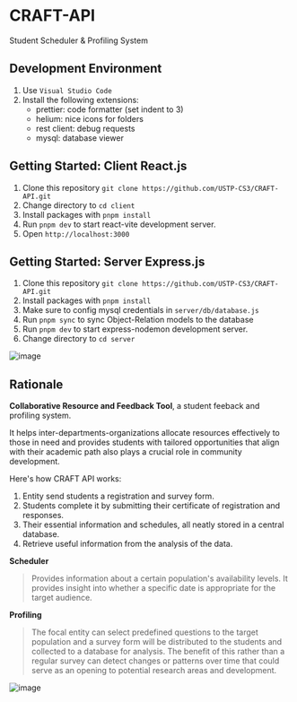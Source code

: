 # CRAFT-API
Student Scheduler &amp; Profiling System

## Development Environment
1. Use `Visual Studio Code`
2. Install the following extensions:
   - prettier: code formatter (set indent to 3)
   - helium: nice icons for folders
   - rest client: debug requests
   - mysql: database viewer

## Getting Started: Client React.js
1. Clone this repository `git clone https://github.com/USTP-CS3/CRAFT-API.git`
2. Change directory to `cd client`
3. Install packages with `pnpm install`
4. Run `pnpm dev` to start react-vite development server.
5. Open `http://localhost:3000`

## Getting Started: Server Express.js
1. Clone this repository `git clone https://github.com/USTP-CS3/CRAFT-API.git`
2. Install packages with `pnpm install`
3. Make sure to config mysql credentials  in `server/db/database.js`
4. Run `pnpm sync` to sync Object-Relation models to the database
5. Run `pnpm dev` to start express-nodemon development server.
6. Change directory to `cd server`

![image](https://github.com/USTP-CS3/CRAFT-API/assets/26486389/5b358685-d7db-4b7f-b78e-0f5fb6fe4c47)

## Rationale

**Collaborative Resource and Feedback Tool**, a student feeback and profiling system.

It helps inter-departments-organizations allocate resources effectively to those in need and provides students with tailored opportunities that align with their academic path also plays a crucial role in community development.

Here's how CRAFT API works: 
1. Entity send students a registration and survey form.
2. Students complete it by submitting their certificate of registration and responses.
3. Their essential information and schedules, all neatly stored in a central database.
4. Retrieve useful information from the analysis of the data.

**Scheduler**

> Provides information about a certain population's availability levels. It provides insight into whether a specific date is appropriate for the target audience.


**Profiling**

> The focal entity can select predefined questions to the target population and a survey form will be distributed to the students and collected to a database for analysis. The benefit of this rather than a regular survey can detect changes or patterns over time that could serve as an opening to potential research areas and development.


![image](https://github.com/USTP-CSCORE/CRAFT-API/assets/26486389/efc210dc-7a39-45a6-9644-2c40d0037f77)
